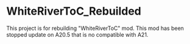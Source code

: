 # WhiteRiverToC_Rebuilded
This project is for rebuilding "WhiteRiverToC" mod. This mod has been stopped update on A20.5 that is no compatible with A21.
